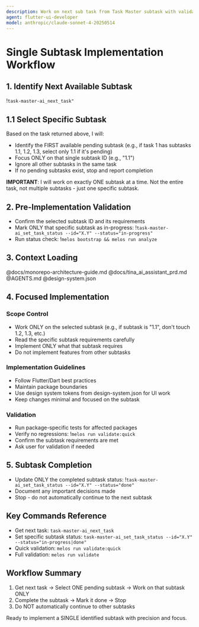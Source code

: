 ```yaml
---
description: Work on next sub task from Task Master subtask with validation
agent: flutter-ui-developer
model: anthropic/claude-sonnet-4-20250514
---
```


# Single Subtask Implementation Workflow

## 1. Identify Next Available Subtask
!`task-master-ai_next_task"`

## 1.1 Select Specific Subtask
Based on the task returned above, I will:
- Identify the FIRST available pending subtask (e.g., if task 1 has subtasks 1.1, 1.2, 1.3, select only 1.1 if it's pending)
- Focus ONLY on that single subtask ID (e.g., "1.1")
- Ignore all other subtasks in the same task
- If no pending subtasks exist, stop and report completion

**IMPORTANT**: I will work on exactly ONE subtask at a time. Not the entire task, not multiple subtasks - just one specific subtask.

## 2. Pre-Implementation Validation
- Confirm the selected subtask ID and its requirements
- Mark ONLY that specific subtask as in-progress: !`task-master-ai_set_task_status --id="X.Y" --status="in-progress"`
- Run status check: !`melos bootstrap && melos run analyze`

## 3. Context Loading
@docs/monorepo-architecture-guide.md
@docs/tina_ai_assistant_prd.md
@AGENTS.md
@design-system.json

## 4. Focused Implementation

### Scope Control
- Work ONLY on the selected subtask (e.g., if subtask is "1.1", don't touch 1.2, 1.3, etc.)
- Read the specific subtask requirements carefully
- Implement ONLY what that subtask requires
- Do not implement features from other subtasks

### Implementation Guidelines
- Follow Flutter/Dart best practices
- Maintain package boundaries
- Use design system tokens from design-system.json for UI work
- Keep changes minimal and focused on the subtask

### Validation
- Run package-specific tests for affected packages
- Verify no regressions: !`melos run validate:quick`
- Confirm the subtask requirements are met
- Ask user for validation if needed

## 5. Subtask Completion
- Update ONLY the completed subtask status: !`task-master-ai_set_task_status --id="X.Y" --status="done"`
- Document any important decisions made
- Stop - do not automatically continue to the next subtask

## Key Commands Reference
- Get next task: `task-master-ai_next_task`
- Set specific subtask status: `task-master-ai_set_task_status --id="X.Y" --status="in-progress|done"`
- Quick validation: `melos run validate:quick`
- Full validation: `melos run validate`

## Workflow Summary
1. Get next task → Select ONE pending subtask → Work on that subtask ONLY
2. Complete the subtask → Mark it done → Stop
3. Do NOT automatically continue to other subtasks

Ready to implement a SINGLE identified subtask with precision and focus.
